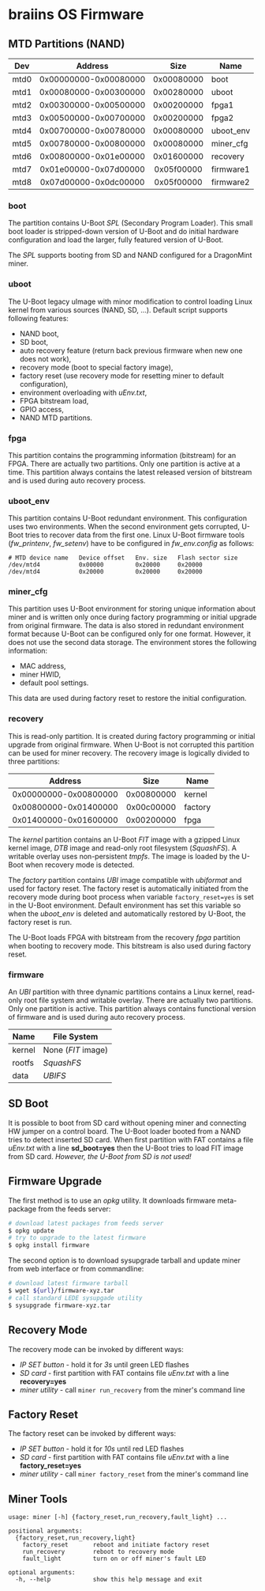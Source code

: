 # braiins OS Firmware

## MTD Partitions (NAND)

| Dev           | Address               | Size       | Name      |
|:-------------:|:---------------------:|:----------:| --------- |
| mtd0          | 0x00000000-0x00080000 | 0x00080000 | boot      |
| mtd1          | 0x00080000-0x00300000 | 0x00280000 | uboot     |
| mtd2          | 0x00300000-0x00500000 | 0x00200000 | fpga1     |
| mtd3          | 0x00500000-0x00700000 | 0x00200000 | fpga2     |
| mtd4          | 0x00700000-0x00780000 | 0x00080000 | uboot_env |
| mtd5          | 0x00780000-0x00800000 | 0x00080000 | miner_cfg |
| mtd6          | 0x00800000-0x01e00000 | 0x01600000 | recovery  |
| mtd7          | 0x01e00000-0x07d00000 | 0x05f00000 | firmware1 |
| mtd8          | 0x07d00000-0x0dc00000 | 0x05f00000 | firmware2 |

### boot

The partition contains U-Boot *SPL* (Secondary Program Loader). This small boot loader is stripped-down version of
U-Boot and do initial hardware configuration and load the larger, fully featured version of U-Boot.

The *SPL* supports booting from SD and NAND configured for a DragonMint miner.

### uboot

The U-Boot legacy uImage with minor modification to control loading Linux kernel from various sources (NAND, SD, ...).
Default script supports following features:

* NAND boot,
* SD boot,
* auto recovery feature (return back previous firmware when new one does not work),
* recovery mode (boot to special factory image),
* factory reset (use recovery mode for resetting miner to default configuration),
* environment overloading with *uEnv.txt*,
* FPGA bitstream load,
* GPIO access,
* NAND MTD partitions.

### fpga

This partition contains the programming information (bitstream) for an FPGA. There are actually two partitions.
Only one partition is active at a time. This partition always contains the latest released version of bitstream and is used during auto
recovery process.

### uboot_env

This partition contains U-Boot redundant environment. This configuration uses two environments. When the second environment
gets corrupted, U-Boot tries to recover data from the first one. Linux U-Boot firmware tools (*fw_printenv*,
*fw_setenv*) have to be configured in *fw_env.config* as follows:

```
# MTD device name   Device offset   Env. size   Flash sector size
/dev/mtd4           0x00000         0x20000     0x20000
/dev/mtd4           0x20000         0x20000     0x20000
```

### miner_cfg

This partition uses U-Boot environment for storing unique information about miner and is written only once during factory
programming or initial upgrade from original firmware. The data is also stored in redundant environment format because
U-Boot can be configured only for one format. However, it does not use the second data storage. The environment stores
the following information:

* MAC address,
* miner HWID,
* default pool settings.

This data are used during factory reset to restore the initial configuration.

### recovery

This is read-only partition. It is created during factory programming or initial upgrade from original firmware.
When U-Boot is not corrupted this partition can be used for miner recovery. The recovery image is logically divided
to three partitions:

| Address               | Size       | Name      |
|:---------------------:|:----------:| --------- |
| 0x00000000-0x00800000 | 0x00800000 | kernel    |
| 0x00800000-0x01400000 | 0x00c00000 | factory   |
| 0x01400000-0x01600000 | 0x00200000 | fpga      |

The *kernel* partition contains an U-Boot *FIT* image with a gzipped Linux kernel image, *DTB* image and read-only root
filesystem (*SquashFS*). A writable overlay uses non-persistent *tmpfs*. The image is loaded by the U-Boot when recovery
mode is detected.

The *factory* partition contains *UBI* image compatible with *ubiformat* and used for factory reset. The factory reset
is automatically initiated from the recovery mode during boot process when variable `factory_reset=yes` is set in the
U-Boot environment. Default environment has set this variable so when the *uboot_env* is deleted and automatically
restored by U-Boot, the factory reset is run.

The U-Boot loads FPGA with bitstream from the recovery *fpga* partition when booting to recovery mode. This bitstream is
also used during factory reset. 

### firmware

An *UBI* partition with three dynamic partitions contains a Linux kernel, read-only root file system and writable
overlay. There are actually two partitions. Only one partition is active. This partition always contains functional
version of firmware and is used during auto recovery process.

| Name   | File System        |
| ------ | ------------------ |
| kernel | None (*FIT* image) |
| rootfs | *SquashFS*         |
| data   | *UBIFS*            |



## SD Boot

It is possible to boot from SD card without opening miner and connecting HW jumper on a control board. The U-Boot loader
booted from a NAND tries to detect inserted SD card. When first partition with FAT contains a file *uEnv.txt* with a
line **sd_boot=yes** then the U-Boot tries to load FIT image from SD card. *However, the U-Boot from SD is not used!*

## Firmware Upgrade

The first method is to use an *opkg* utility. It downloads firmware meta-package from the feeds server:

```bash
# download latest packages from feeds server
$ opkg update
# try to upgrade to the latest firmware
$ opkg install firmware
```

The second option is to download sysupgrade tarball and update miner from web interface or from commandline:

```bash
# download latest firmware tarball
$ wget ${url}/firmware-xyz.tar
# call standard LEDE sysupgade utility
$ sysupgrade firmware-xyz.tar
```

## Recovery Mode

The recovery mode can be invoked by different ways:

* *IP SET button* - hold it for *3s* until green LED flashes
* *SD card* - first partition with FAT contains file *uEnv.txt* with a line **recovery=yes** 
* *miner utility* - call `miner run_recovery` from the miner's command line

## Factory Reset

The factory reset can be invoked by different ways:

* *IP SET button* - hold it for *10s* until red LED flashes
* *SD card* - first partition with FAT contains file *uEnv.txt* with a line **factory_reset=yes** 
* *miner utility* - call `miner factory_reset` from the miner's command line

## Miner Tools

```
usage: miner [-h] {factory_reset,run_recovery,fault_light} ...

positional arguments:
  {factory_reset,run_recovery,light}
    factory_reset       reboot and initiate factory reset
    run_recovery        reboot to recovery mode
    fault_light         turn on or off miner's fault LED

optional arguments:
  -h, --help            show this help message and exit
```
